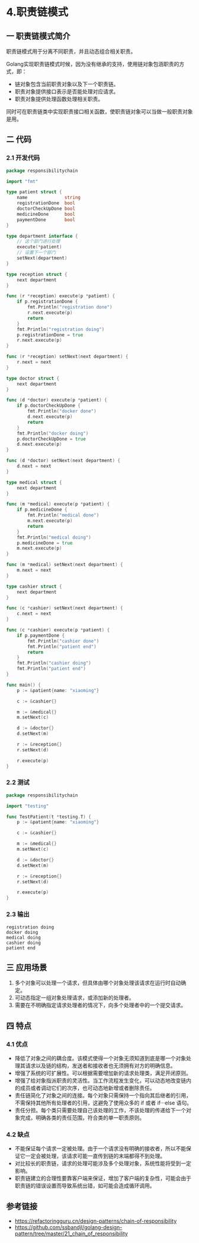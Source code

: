 # 4.职责链模式

## 一 职责链模式简介

职责链模式用于分离不同职责，并且动态组合相关职责。

Golang实现职责链模式时候，因为没有继承的支持，使用链对象包涵职责的方式，即：

- 链对象包含当前职责对象以及下一个职责链。
- 职责对象提供接口表示是否能处理对应请求。
- 职责对象提供处理函数处理相关职责。

同时可在职责链类中实现职责接口相关函数，使职责链对象可以当做一般职责对象是用。

## 二 代码

### 2.1 开发代码

```go
package responsibilitychain

import "fmt"

type patient struct {
	name              string
	registrationDone  bool
	doctorCheckUpDone bool
	medicineDone      bool
	paymentDone       bool
}

type department interface {
	// 这个部门进行处理
	execute(*patient)
	// 设置下一个部门
	setNext(department)
}

type reception struct {
	next department
}

func (r *reception) execute(p *patient) {
	if p.registrationDone {
		fmt.Println("registration done")
		r.next.execute(p)
		return
	}
	fmt.Println("registration doing")
	p.registrationDone = true
	r.next.execute(p)
}

func (r *reception) setNext(next department) {
	r.next = next
}

type doctor struct {
	next department
}

func (d *doctor) execute(p *patient) {
	if p.doctorCheckUpDone {
		fmt.Println("docker done")
		d.next.execute(p)
		return
	}
	fmt.Println("docker doing")
	p.doctorCheckUpDone = true
	d.next.execute(p)
}

func (d *doctor) setNext(next department) {
	d.next = next
}

type medical struct {
	next department
}

func (m *medical) execute(p *patient) {
	if p.medicineDone {
		fmt.Println("medical done")
		m.next.execute(p)
		return
	}
	fmt.Println("medical doing")
	p.medicineDone = true
	m.next.execute(p)
}

func (m *medical) setNext(next department) {
	m.next = next
}

type cashier struct {
	next department
}

func (c *cashier) setNext(next department) {
	c.next = next
}

func (c *cashier) execute(p *patient) {
	if p.paymentDone {
		fmt.Println("cashier done")
		fmt.Println("patient end")
		return
	}
	fmt.Println("cashier doing")
	fmt.Println("patient end")
}

func main() {
	p := &patient{name: "xiaoming"}

	c := &cashier{}

	m := &medical{}
	m.setNext(c)

	d := &doctor{}
	d.setNext(m)

	r := &reception{}
	r.setNext(d)

	r.execute(p)
}
```

### 2.2 测试

```go
package responsibilitychain

import "testing"

func TestPatient(t *testing.T) {
	p := &patient{name: "xiaoming"}

	c := &cashier{}

	m := &medical{}
	m.setNext(c)

	d := &doctor{}
	d.setNext(m)

	r := &reception{}
	r.setNext(d)

	r.execute(p)
}

```

### 2.3 输出

```shell
registration doing
docker doing
medical doing
cashier doing
patient end
```



## 三 应用场景

1. 多个对象可以处理一个请求，但具体由哪个对象处理该请求在运行时自动确定。
2. 可动态指定一组对象处理请求，或添加新的处理者。
3. 需要在不明确指定请求处理者的情况下，向多个处理者中的一个提交请求。

## 四 特点

### 4.1 优点

-  降低了对象之间的耦合度。该模式使得一个对象无须知道到底是哪一个对象处理其请求以及链的结构，发送者和接收者也无须拥有对方的明确信息。
-  增强了系统的可扩展性。可以根据需要增加新的请求处理类，满足开闭原则。
-  增强了给对象指派职责的灵活性。当工作流程发生变化，可以动态地改变链内的成员或者调动它们的次序，也可动态地新增或者删除责任。
-  责任链简化了对象之间的连接。每个对象只需保持一个指向其后继者的引用，不需保持其他所有处理者的引用，这避免了使用众多的 if 或者 if···else 语句。
-  责任分担。每个类只需要处理自己该处理的工作，不该处理的传递给下一个对象完成，明确各类的责任范围，符合类的单一职责原则。

### 4.2 缺点

-  不能保证每个请求一定被处理。由于一个请求没有明确的接收者，所以不能保证它一定会被处理，该请求可能一直传到链的末端都得不到处理。
-  对比较长的职责链，请求的处理可能涉及多个处理对象，系统性能将受到一定影响。
-  职责链建立的合理性要靠客户端来保证，增加了客户端的复杂性，可能会由于职责链的错误设置而导致系统出错，如可能会造成循环调用。

## 参考链接

* https://refactoringguru.cn/design-patterns/chain-of-responsibility
* https://github.com/ssbandjl/golang-design-pattern/tree/master/21_chain_of_responsibility

